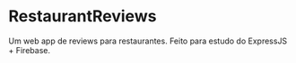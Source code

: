 # RestaurantReviews

Um web app de reviews para restaurantes. Feito para estudo do ExpressJS + Firebase.
